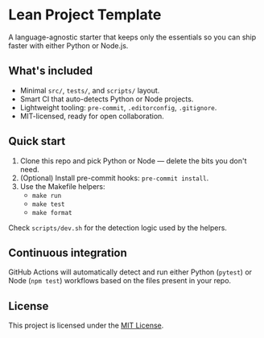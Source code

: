 # Lean Project Template

A language-agnostic starter that keeps only the essentials so you can ship faster with either Python or Node.js.

## What's included
- Minimal `src/`, `tests/`, and `scripts/` layout.
- Smart CI that auto-detects Python or Node projects.
- Lightweight tooling: `pre-commit`, `.editorconfig`, `.gitignore`.
- MIT-licensed, ready for open collaboration.

## Quick start
1. Clone this repo and pick Python or Node — delete the bits you don't need.
2. (Optional) Install pre-commit hooks: `pre-commit install`.
3. Use the Makefile helpers:
   - `make run`
   - `make test`
   - `make format`

Check `scripts/dev.sh` for the detection logic used by the helpers.

## Continuous integration
GitHub Actions will automatically detect and run either Python (`pytest`) or Node (`npm test`) workflows based on the files present in your repo.

## License
This project is licensed under the [MIT License](LICENSE).
